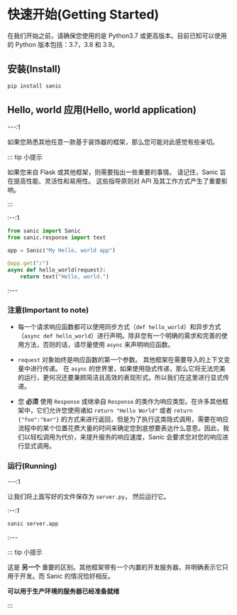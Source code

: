 #  快速开始(Getting Started)

在我们开始之前，请确保您使用的是 Python3.7 或更高版本。目前已知可以使用的 Python 版本包括：3.7，3.8 和 3.9。

## 安装(Install)

```bash
pip install sanic
```

## Hello, world 应用(Hello, world application)

---:1

如果您熟悉其他任意一款基于装饰器的框架，那么您可能对此感觉有些亲切。

::: tip 小提示

如果您来自 Flask 或其他框架，则需要指出一些重要的事情。 请记住，Sanic 旨在提高性能、灵活性和易用性。 这些指导原则对 API 及其工作方式产生了重要影响。

:::

:--:1

```python
from sanic import Sanic
from sanic.response import text

app = Sanic("My Hello, world app")

@app.get("/")
async def hello_world(request):
    return text("Hello, world.")
```

:---

### 注意(Important to note)

- 每一个请求响应函数都可以使用同步方式（` def hello_world `）和异步方式（` async def hello_world `）进行声明。除非您有一个明确的需求和完善的使用方法，否则的话，请尽量使用 `async` 来声明响应函数。

- `request` 对象始终是响应函数的第一个参数。 其他框架在需要导入的上下文变量中进行传递。 在 `async` 的世界里，如果使用隐式传递，那么它将无法完美的运行，更何况还要兼顾简洁且高效的表现形式。所以我们在这里进行显式传递。

- 您 **必须** 使用 `Response` 或继承自 `Response` 的类作为响应类型。在许多其他框架中，它们允许您使用诸如 `return "Hello World"` 或者 `return {"foo":"bar"}` 的方式来进行返回，但是为了执行这类隐式调用，需要在响应流程中的某个位置花费大量的时间来确定您到底想要表达什么意思。因此，我们以轻松调用为代价，来提升服务的响应速度，Sanic 会要求您对您的响应进行显式调用。

### 运行(Running)

---:1

让我们将上面写好的文件保存为 `server.py`， 然后运行它。

:--:1

```bash
sanic server.app
```

:---

::: tip 小提示

这是 **另一个** 重要的区别。其他框架带有一个内置的开发服务器，并明确表示它只用于开发。而 Sanic 的情况恰好相反。

**可以用于生产环境的服务器已经准备就绪**

:::
